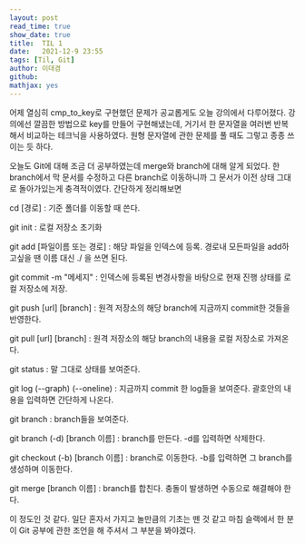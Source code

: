 ```yaml
---
layout: post
read_time: true
show_date: true
title:  TIL 1
date:   2021-12-9 23:55
tags: [Til, Git]
author: 이대겸
github:  
mathjax: yes
---
```


어제 열심히 cmp_to_key로 구현했던 문제가 공교롭게도 오늘 강의에서 다루어졌다.
강의에선 깔끔한 방법으로 key를 만들어 구현해냈는데, 거기서 한 문자열을 여러번 반복해서 비교하는 테크닉을 사용하였다.
원형 문자열에 관한 문제를 풀 때도 그렇고 종종 쓰이는 듯 하다.

오늘도 Git에 대해 조금 더 공부하였는데 merge와 branch에 대해 알게 되었다. 
한 branch에서 막 문서를 수정하고 다른 branch로 이동하니까 그 문서가 이전 상태 그대로 돌아가있는게 충격적이였다.
간단하게 정리해보면

cd [경로] : 기준 폴더를 이동할 때 쓴다.

git init : 로컬 저장소 초기화

git add [파일이름 또는 경로] : 해당 파일을 인덱스에 등록. 경로내 모든파일을 add하고싶을 땐 이름 대신 ./ 을 쓰면 된다.

git commit -m "메세지" : 인덱스에 등록된 변경사항을 바탕으로 현재 진행 상태를 로컬 저장소에 저장. 

git push [url] [branch] : 원격 저장소의 해당 branch에 지금까지 commit한 것들을 반영한다.

git pull [url] [branch] : 원격 저장소의 해당 branch의 내용을 로컬 저장소로 가져온다.

git status : 말 그대로 상태를 보여준다.

git log (--graph) (--oneline) : 지금까지 commit 한 log들을 보여준다. 괄호안의 내용을 입력하면 간단하게 나온다.

git branch : branch들을 보여준다.

git branch (-d) [branch 이름] : branch를 만든다. -d를 입력하면 삭제한다.

git checkout (-b) [branch 이름] : branch로 이동한다. -b를 입력하면 그 branch를 생성하며 이동한다.

git merge [branch 이름] : branch를 합친다. 충돌이 발생하면 수동으로 해결해야 한다.

이 정도인 것 같다. 일단 혼자서 가지고 놀만큼의 기초는 뗀 것 같고 마침 슬랙에서 한 분이 Git 공부에 관한 조언을 해 주셔서 그 부분을 봐야겠다.